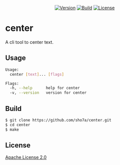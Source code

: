 <p align="center">
    <a href="https://github.com/sho7a/center/tags"><img alt="Version" src="https://img.shields.io/github/v/release/sho7a/center?label=Version"></a>
    <a href="https://github.com/sho7a/center/actions/workflows/build.yml"><img alt="Build" src="https://github.com/sho7a/center/actions/workflows/build.yml/badge.svg"></a>
    <a href="https://github.com/sho7a/center/blob/master/LICENSE"><img alt="License" src="https://img.shields.io/github/license/sho7a/center?label=License"></a>
</p>

# center

A cli tool to center text.

## Usage

```bash
Usage:
  center [text]... [flags]

Flags:
  -h, --help      help for center
  -v, --version   version for center
```

## Build

```bash
$ git clone https://github.com/sho7a/center.git
$ cd center
$ make
```

## License

[Apache License 2.0](https://github.com/sho7a/center/blob/master/LICENSE)